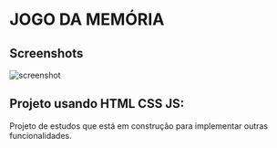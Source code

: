 # JOGO DA MEMÓRIA

## Screenshots

![screenshot](Animação.gif)

## Projeto usando HTML CSS JS:

Projeto de estudos que está em construção para implementar outras funcionalidades.



